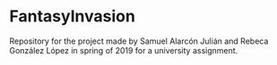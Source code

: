 # FantasyInvasion

Repository for the project made by Samuel Alarcón Julián and Rebeca González López in spring of 2019 for a university assignment.
